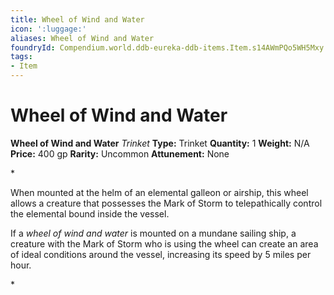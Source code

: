 ```yaml
---
title: Wheel of Wind and Water
icon: ':luggage:'
aliases: Wheel of Wind and Water
foundryId: Compendium.world.ddb-eureka-ddb-items.Item.s14AWmPQo5WH5Mxy
tags:
- Item
---
```


# Wheel of Wind and Water

**Wheel of Wind and Water**
_Trinket_
**Type:** Trinket
**Quantity:** 1
**Weight:** N/A
**Price:** 400 gp
**Rarity:** Uncommon
**Attunement:** None

*<p>When mounted at the helm of an elemental galleon or airship, this wheel allows a creature that possesses the Mark of Storm to telepathically control the elemental bound inside the vessel.

If a *wheel of wind and water* is mounted on a mundane sailing ship, a creature with the Mark of Storm who is using the wheel can create an area of ideal conditions around the vessel, increasing its speed by 5 miles per hour.</p>*
